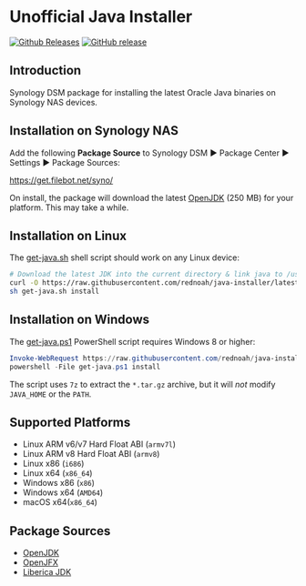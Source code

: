 # Unofficial Java Installer
[![Github Releases](https://img.shields.io/github/downloads/rednoah/java-installer/total.svg)](https://github.com/rednoah/java-installer/releases)
[![GitHub release](https://img.shields.io/github/release/rednoah/java-installer.svg)](https://jdk.java.net/)


## Introduction
Synology DSM package for installing the latest Oracle Java binaries on Synology NAS devices.


## Installation on Synology NAS
Add the following __Package Source__ to Synology DSM ► Package Center ► Settings ► Package Sources:

https://get.filebot.net/syno/

On install, the package will download the latest [OpenJDK](https://jdk.java.net/) (250 MB) for your platform. This may take a while.


## Installation on Linux
The [get-java.sh](https://github.com/rednoah/java-installer/blob/latest/release/get-java.sh) shell script should work on any Linux device:

```sh
# Download the latest JDK into the current directory & link java to /usr/local/bin
curl -O https://raw.githubusercontent.com/rednoah/java-installer/latest/release/get-java.sh
sh get-java.sh install
```


## Installation on Windows
The [get-java.ps1](https://github.com/rednoah/java-installer/blob/latest/release/get-java.ps1) PowerShell script requires Windows 8 or higher:

```powershell
Invoke-WebRequest https://raw.githubusercontent.com/rednoah/java-installer/latest/release/get-java.ps1 -OutFile get-java.ps1 -UseBasicParsing
powershell -File get-java.ps1 install
```

The script uses `7z` to extract the `*.tar.gz` archive, but it will _not_ modify `JAVA_HOME` or the `PATH`.


## Supported Platforms
* Linux ARM v6/v7 Hard Float ABI (`armv7l`)
* Linux ARM v8 Hard Float ABI (`armv8`)
* Linux x86 (`i686`)
* Linux x64 (`x86_64`)
* Windows x86	(`x86`)
* Windows x64	(`AMD64`)
* macOS x64(`x86_64`)


## Package Sources
* [OpenJDK](https://jdk.java.net/)
* [OpenJFX](https://gluonhq.com/products/javafx/)
* [Liberica JDK](https://bell-sw.com/pages/downloads/)
